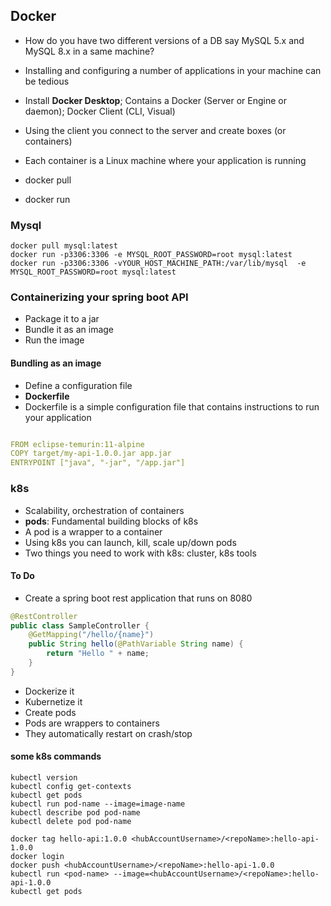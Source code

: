 ## Docker

* How do you have two different versions of a DB say MySQL 5.x and MySQL 8.x in a same machine?
* Installing and configuring a number of applications in your machine can be tedious

* Install **Docker Desktop**; Contains a Docker (Server or Engine or daemon); Docker Client (CLI, Visual)
* Using the client you connect to the server and create boxes (or containers)
* Each container is a Linux machine where your application is running

* docker pull <image>
* docker run <image>	

### Mysql

```
docker pull mysql:latest
docker run -p3306:3306 -e MYSQL_ROOT_PASSWORD=root mysql:latest
docker run -p3306:3306 -vYOUR_HOST_MACHINE_PATH:/var/lib/mysql  -e MYSQL_ROOT_PASSWORD=root mysql:latest

```

### Containerizing your spring boot API

* Package it to a jar 
* Bundle it as an image
* Run the image

#### Bundling as an image

* Define a configuration file
* **Dockerfile**
* Dockerfile is a simple configuration file that contains instructions to run your application

``` yml

FROM eclipse-temurin:11-alpine
COPY target/my-api-1.0.0.jar app.jar
ENTRYPOINT ["java", "-jar", "/app.jar"]

```

### k8s

* Scalability, orchestration of containers
* **pods**: Fundamental building blocks of k8s
* A pod is a wrapper to a container
* Using k8s you can launch, kill, scale up/down pods
* Two things you need to work with k8s: cluster, k8s tools

#### To Do

* Create a spring boot rest application that runs on 8080

``` java
@RestController
public class SampleController {
	@GetMapping("/hello/{name}")
	public String hello(@PathVariable String name) {
		return "Hello " + name;
	}
}
```

* Dockerize it
* Kubernetize it
* Create pods
* Pods are wrappers to containers
* They automatically restart on crash/stop

#### some k8s commands


```
kubectl version
kubectl config get-contexts
kubectl get pods
kubectl run pod-name --image=image-name
kubectl describe pod pod-name
kubectl delete pod pod-name
```


```
docker tag hello-api:1.0.0 <hubAccountUsername>/<repoName>:hello-api-1.0.0
docker login
docker push <hubAccountUsername>/<repoName>:hello-api-1.0.0
kubectl run <pod-name> --image=<hubAccountUsername>/<repoName>:hello-api-1.0.0
kubectl get pods

```


































